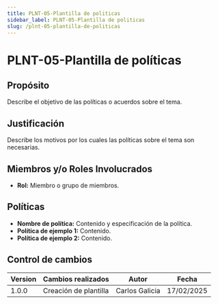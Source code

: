 ```yaml
---
title: PLNT-05-Plantilla de politicas
sidebar_label: PLNT-05-Plantilla de politicas
slug: /plnt-05-plantilla-de-politicas
---
```


# PLNT-05-Plantilla de políticas

## Propósito

Describe el objetivo de las políticas o acuerdos sobre el tema.

## Justificación

Describe los motivos por los cuales las políticas sobre el tema son necesarias.

## Miembros y/o Roles Involucrados

- **Rol:** Miembro o grupo de miembros.

## Políticas

- **Nombre de política:** Contenido y especificación de la política.
- **Política de ejemplo 1:** Contenido.
- **Política de ejemplo 2:** Contenido.

## Control de cambios

| Version | Cambios realizados    | Autor          | Fecha      |
| ------- | --------------------- | -------------- | ---------- |
| 1.0.0   | Creación de plantilla | Carlos Galicia | 17/02/2025 |
